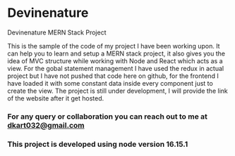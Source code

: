 # Devinenature
Devinenature MERN Stack Project

This is the sample of the code of my project I have been working upon.
It can help you to learn and setup a MERN stack project, it also gives you the idea of MVC structure while working with Node and React which acts as a view.
For the gobal statement management I have used the redux in actual project but I have not pushed that code here on github, for the frontend I have loaded it with some constant data inside every component just to create the view.
The project is still under development, I will provide the link of the website after it get hosted.

### For any query or collaboration you can reach out to me at dkart032@gmail.com 

### This project is developed using node version 16.15.1